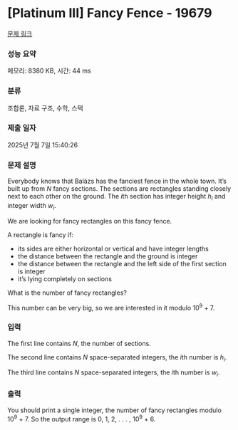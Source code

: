 # [Platinum III] Fancy Fence - 19679 

[문제 링크](https://www.acmicpc.net/problem/19679) 

### 성능 요약

메모리: 8380 KB, 시간: 44 ms

### 분류

조합론, 자료 구조, 수학, 스택

### 제출 일자

2025년 7월 7일 15:40:26

### 문제 설명

<p>Everybody knows that Balázs has the fanciest fence in the whole town. It’s built up from <em>N</em> fancy sections. The sections are rectangles standing closely next to each other on the ground. The <em>i</em>th section has integer height <em>h<sub>i</sub></em> and integer width <em>w<sub>i</sub></em>.</p>

<p>We are looking for fancy rectangles on this fancy fence.</p>

<p>A rectangle is fancy if:</p>

<ul>
	<li>its sides are either horizontal or vertical and have integer lengths</li>
	<li>the distance between the rectangle and the ground is integer</li>
	<li>the distance between the rectangle and the left side of the first section is integer</li>
	<li>it’s lying completely on sections</li>
</ul>

<p>What is the number of fancy rectangles?</p>

<p>This number can be very big, so we are interested in it modulo 10<sup>9</sup> + 7.</p>

### 입력 

 <p>The first line contains <em>N</em>, the number of sections.</p>

<p>The second line contains <em>N</em> space-separated integers, the <em>i</em>th number is <em>h<sub>i</sub></em>.</p>

<p>The third line contains <em>N</em> space-separated integers, the <em>i</em>th number is <em>w<sub>i</sub></em>.</p>

### 출력 

 <p>You should print a single integer, the number of fancy rectangles modulo 10<sup>9</sup> + 7. So the output range is 0, 1, 2, . . . , 10<sup>9</sup> + 6.</p>

